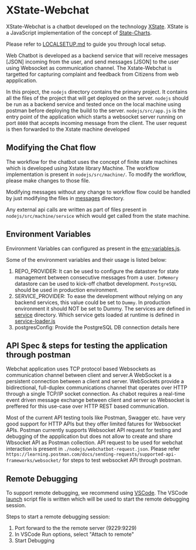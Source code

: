 # XState-Webchat

XState-Webchat is a chatbot developed on the technology [XState](https://xstate.js.org/docs/). XState is a JavaScript implementation of the concept of [State-Charts](https://statecharts.github.io).

Please refer to [LOCALSETUP.md](./LOCALSETUP.md) to guide you through local setup.

Web Chatbot is developed as a backend service that will receive messages [JSON] incoming from the user, and send messages [JSON] to the user using Websocket as communication channel. The Xstate-Webchat is targetted for capturing complaint and feedback from Citizens from web appplication. 
 
In this project, the `nodejs` directory contains the primary project. It contains all the files of the project that will get deployed on the server. `nodejs` should be run as a backend service and tested once on the local machine using postman before deploying the build to the server. `nodejs/src/app.js` is the entry point of the application which starts a websocket server running on port `8080` that accepts incoming message from the client. The user request is then forwarded to the Xstate machine developed 

## Modifying the Chat flow

The workflow for the chatbot uses the concept of finite state machines which is developed using Xstate library Machine. The workflow implementation is present in ```nodejs/src/machine/```. To modify the workflow, please make changes to those file. 

Modifying messages without any change to workflow flow could be handled by just modifying the files in [messages](./nodejs/src/machine/messages) directory.

Any external api calls are written as part of files present in ```nodejs/src/machine/service``` which would get called from the state machine.

## Environment Variables
Environment Variables can configured as present in the [env-variables.js](./nodejs/src/env-variables.js).

Some of the environment variables and their usage is listed below:

1. REPO_PROVIDER: It can be used to configure the datastore for state management between consecutive messages from a user. ```InMemory``` datastore can be used to kick-off chatbot development. ```PostgreSQL``` should be used in production environment.
2. SERVICE_PROVIDER: To ease the development without relying on any backend services, this value could be set to ```Dummy```. In production environment it should NOT be set to Dummy. The services are defined in [service](./nodejs/src/machine/service) directory. Which service gets loaded at runtime is defined in [service-loader.js](./nodejs/src/machine/service/service-loader.js)
3. postgresConfig: Provide the PostgreSQL DB connection details here

## API Spec & steps for testing the application through postman
Webchat application uses TCP protocol based Websockets as communication channel between client and server.A WebSocket is a persistent connection between a client and server. WebSockets provide a bidirectional, full-duplex communications channel that operates over HTTP through a single TCP/IP socket connection. As chabot requires a real-time event driven message exchange between client and server so Websocket is preffered for this use-case over HTTP REST based communication. 

Most of the current API testing tools like Postman, Swagger etc. have very good support for HTTP APIs but they offer limited fatures for Websocket APIs. Postman currently supports Websocket API request for testing and debugging of the appplication but does not allow to create and share Wbsocket API as Postman collection. API request to be used for webchat interaction is present in  `./nodejs/webchatbot-request.json`. Please refer `https://learning.postman.com/docs/sending-requests/supported-api-frameworks/websocket/` for steps to test websocket API through postman.

## Remote Debugging

To support remote debugging, we recommend using [VSCode](https://code.visualstudio.com). The VSCode [launch](./.vscode/launch.json) script file is written which will be used to start the remote debugging session. 

Steps to start a remote debugging session:

1. Port forward to the the remote server (9229:9229)
2. In VSCode Run options, select "Attach to remote" 
3. Start Debugging
